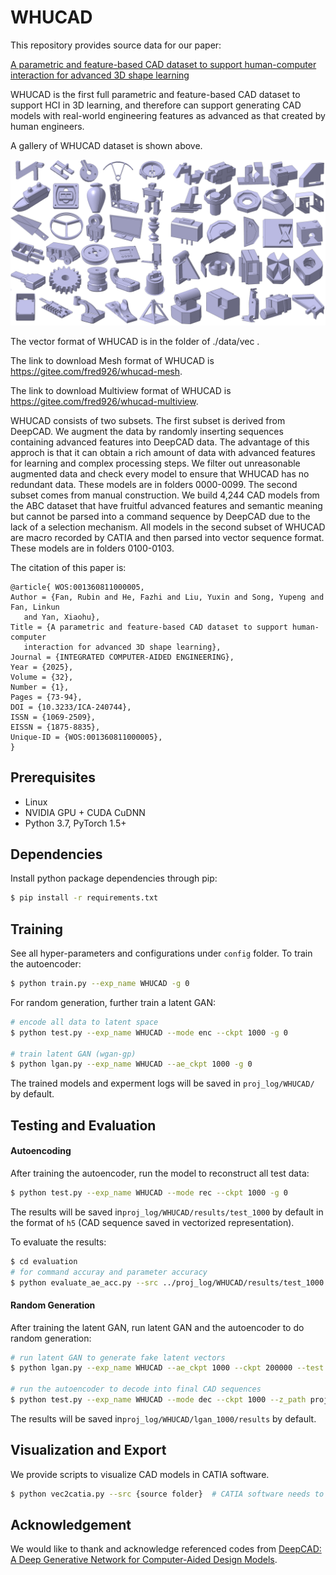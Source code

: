 # WHUCAD

This repository provides source data for our paper:

[A parametric and feature-based CAD dataset to support human-computer interaction for advanced 3D shape learning](https://journals.sagepub.com/doi/full/10.3233/ICA-240744)

WHUCAD is the first full parametric and feature-based CAD dataset to support HCI in 3D learning, and therefore can support generating CAD models with real-world engineering features as advanced as that created by human engineers.

A gallery of WHUCAD dataset is shown above.

![image](https://github.com/fazhihe/WHUCAD/blob/main/A%20gallery%20of%20WHUCAD.png)

The vector format of WHUCAD is in the folder of ./data/vec . 

The link to download Mesh format of WHUCAD is https://gitee.com/fred926/whucad-mesh. 

The link to download Multiview format of WHUCAD is https://gitee.com/fred926/whucad-multiview.

WHUCAD consists of two subsets. The first subset is derived from DeepCAD. We augment the data by randomly inserting sequences containing advanced features into DeepCAD data. The advantage of this approch is that it can obtain a rich amount of data with advanced features for learning and complex processing steps. We filter out unreasonable augmented data and check every model to ensure that WHUCAD has no redundant data. These models are in folders 0000-0099. The second subset comes from manual construction. We build 4,244 CAD models from the ABC dataset that have fruitful advanced features and semantic meaning but cannot be parsed into a command sequence by DeepCAD due to the lack of a selection mechanism. All models in the second subset of WHUCAD are macro recorded by CATIA and then parsed into vector sequence format. These models are in folders 0100-0103.

The citation of this paper is:

```
@article{ WOS:001360811000005,
Author = {Fan, Rubin and He, Fazhi and Liu, Yuxin and Song, Yupeng and Fan, Linkun
   and Yan, Xiaohu},
Title = {A parametric and feature-based CAD dataset to support human-computer
   interaction for advanced 3D shape learning},
Journal = {INTEGRATED COMPUTER-AIDED ENGINEERING},
Year = {2025},
Volume = {32},
Number = {1},
Pages = {73-94},
DOI = {10.3233/ICA-240744},
ISSN = {1069-2509},
EISSN = {1875-8835},
Unique-ID = {WOS:001360811000005},
}
```

## Prerequisites

- Linux
- NVIDIA GPU + CUDA CuDNN
- Python 3.7, PyTorch 1.5+

## Dependencies

Install python package dependencies through pip:

```bash
$ pip install -r requirements.txt
```

## Training

See all hyper-parameters and configurations under `config` folder. To train the autoencoder:

```bash
$ python train.py --exp_name WHUCAD -g 0
```

For random generation, further train a latent GAN:

```bash
# encode all data to latent space
$ python test.py --exp_name WHUCAD --mode enc --ckpt 1000 -g 0

# train latent GAN (wgan-gp)
$ python lgan.py --exp_name WHUCAD --ae_ckpt 1000 -g 0
```

The trained models and experment logs will be saved in `proj_log/WHUCAD/` by default.

## Testing and Evaluation

#### __Autoencoding__

  After training the autoencoder, run the model to reconstruct all test data:

```bash
$ python test.py --exp_name WHUCAD --mode rec --ckpt 1000 -g 0
```

The results will be saved in`proj_log/WHUCAD/results/test_1000` by default in the format of `h5` (CAD sequence saved in vectorized representation).

To evaluate the results:

```bash
$ cd evaluation
# for command accuray and parameter accuracy
$ python evaluate_ae_acc.py --src ../proj_log/WHUCAD/results/test_1000
```

#### __Random Generation__

  After training the latent GAN, run latent GAN and the autoencoder to do random generation:

```bash
# run latent GAN to generate fake latent vectors
$ python lgan.py --exp_name WHUCAD --ae_ckpt 1000 --ckpt 200000 --test --n_samples 9000 -g 0

# run the autoencoder to decode into final CAD sequences
$ python test.py --exp_name WHUCAD --mode dec --ckpt 1000 --z_path proj_log/WHUCAD/lgan_1000/results/fake_z_ckpt200000_num9000.h5 -g 0
```

The results will be saved in`proj_log/WHUCAD/lgan_1000/results` by default.

## Visualization and Export

We provide scripts to visualize CAD models in CATIA software.

```bash
$ python vec2catia.py --src {source folder}  # CATIA software needs to be installed in advance.
```

## Acknowledgement

We would like to thank and acknowledge referenced codes from [DeepCAD: A Deep Generative Network for Computer-Aided Design Models](https://arxiv.org/abs/2105.09492).
